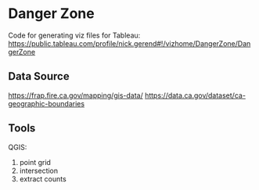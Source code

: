# Danger Zone
Code for generating viz files for Tableau:
https://public.tableau.com/profile/nick.gerend#!/vizhome/DangerZone/DangerZone

## Data Source
https://frap.fire.ca.gov/mapping/gis-data/
https://data.ca.gov/dataset/ca-geographic-boundaries

## Tools
QGIS:
1. point grid
2. intersection
3. extract counts
